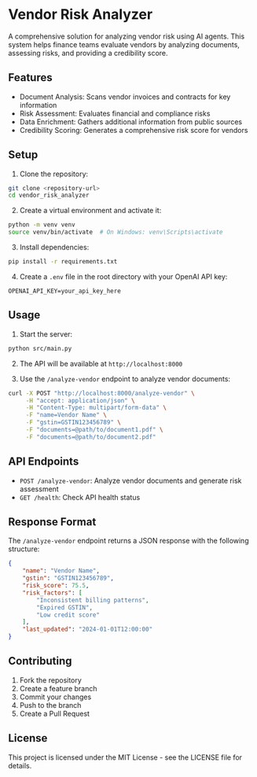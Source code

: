 # Vendor Risk Analyzer

A comprehensive solution for analyzing vendor risk using AI agents. This system helps finance teams evaluate vendors by analyzing documents, assessing risks, and providing a credibility score.

## Features

- Document Analysis: Scans vendor invoices and contracts for key information
- Risk Assessment: Evaluates financial and compliance risks
- Data Enrichment: Gathers additional information from public sources
- Credibility Scoring: Generates a comprehensive risk score for vendors

## Setup

1. Clone the repository:
```bash
git clone <repository-url>
cd vendor_risk_analyzer
```

2. Create a virtual environment and activate it:
```bash
python -m venv venv
source venv/bin/activate  # On Windows: venv\Scripts\activate
```

3. Install dependencies:
```bash
pip install -r requirements.txt
```

4. Create a `.env` file in the root directory with your OpenAI API key:
```
OPENAI_API_KEY=your_api_key_here
```

## Usage

1. Start the server:
```bash
python src/main.py
```

2. The API will be available at `http://localhost:8000`

3. Use the `/analyze-vendor` endpoint to analyze vendor documents:
```bash
curl -X POST "http://localhost:8000/analyze-vendor" \
     -H "accept: application/json" \
     -H "Content-Type: multipart/form-data" \
     -F "name=Vendor Name" \
     -F "gstin=GSTIN123456789" \
     -F "documents=@path/to/document1.pdf" \
     -F "documents=@path/to/document2.pdf"
```

## API Endpoints

- `POST /analyze-vendor`: Analyze vendor documents and generate risk assessment
- `GET /health`: Check API health status

## Response Format

The `/analyze-vendor` endpoint returns a JSON response with the following structure:
```json
{
    "name": "Vendor Name",
    "gstin": "GSTIN123456789",
    "risk_score": 75.5,
    "risk_factors": [
        "Inconsistent billing patterns",
        "Expired GSTIN",
        "Low credit score"
    ],
    "last_updated": "2024-01-01T12:00:00"
}
```

## Contributing

1. Fork the repository
2. Create a feature branch
3. Commit your changes
4. Push to the branch
5. Create a Pull Request

## License

This project is licensed under the MIT License - see the LICENSE file for details. 